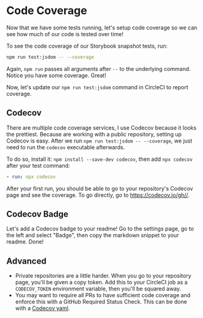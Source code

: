 
# Code Coverage

Now that we have some tests running, let's setup code coverage so we can see
how much of our code is tested over time!

To see the code coverage of our Storybook snapshot tests, run:

```bash
npm run test:jsdom -- --coverage
```

Again, `npm run` passes all arguments after `--` to the underlying command.
Notice you have some coverage. Great!

Now, let's update our `npm run test:jsdom` command in CircleCI to report coverage.

## Codecov

There are multiple code coverage services, I use Codecov because it looks the prettiest.
Because are working with a public repository, setting up Codecov is easy.
After we run `npm run test:jsdom -- --coverage`,
we just need to run the `codecov` executable afterwards.

To do so, install it: `npm install --save-dev codecov`,
then add `npx codecov` after your test command:

```yaml
- run: npx codecov
```

After your first run, you should be able to go to your repository's
Codecov page and see the coverage.
To go directly, go to [https://codecov.io/gh/<github-handle>/<repo-name>](https://codecov.io/gh/<github-handle>/<repo-name>).

## Codecov Badge

Let's add a Codecov badge to your readme!
Go to the settings page, go to the left and select "Badge",
then copy the markdown snippet to your readme. Done!

## Advanced

- Private repositories are a little harder. When you go to your repository page,
  you'll be given a copy token. Add this to your CircleCI job as a `CODECOV_TOKEN`
  environment variable, then you'll be squared away.
- You may want to require all PRs to have sufficient code coverage and enforce this with a GitHub Required Status Check. This can be done with a [Codecov yaml](https://docs.codecov.io/v5.0.0/docs/codecov-yaml).
